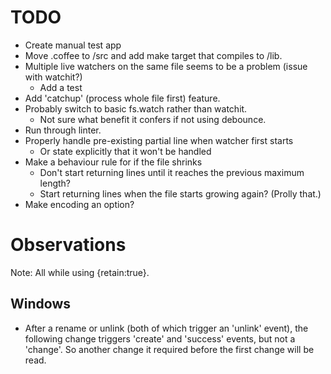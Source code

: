 

# TODO

- Create manual test app
- Move .coffee to /src and add make target that compiles to /lib.
- Multiple live watchers on the same file seems to be a problem (issue with watchit?)
  - Add a test
- Add 'catchup' (process whole file first) feature.
- Probably switch to basic fs.watch rather than watchit.
  - Not sure what benefit it confers if not using debounce.
- Run through linter.
- Properly handle pre-existing partial line when watcher first starts
  - Or state explicitly that it won't be handled
- Make a behaviour rule for if the file shrinks
  - Don't start returning lines until it reaches the previous maximum length?
  - Start returning lines when the file starts growing again? (Prolly that.)
- Make encoding an option?

# Observations

Note: All while using {retain:true}.

## Windows
- After a rename or unlink (both of which trigger an 'unlink' event), the following change triggers 'create' and 'success' events, but not a 'change'. So another change it required before the first change will be read.